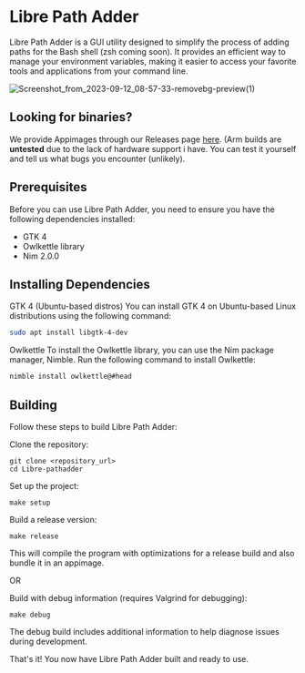 # Libre Path Adder

Libre Path Adder is a GUI utility designed to simplify the process of adding paths for the Bash shell (zsh coming soon). It provides an efficient way to manage your environment variables, making it easier to access your favorite tools and applications from your command line.

![Screenshot_from_2023-09-12_08-57-33-removebg-preview(1)](https://github.com/FaisalAhmedAlghamdi/libre-pathadder/assets/142179718/855cc18e-15f8-40c8-9162-59feb7925113)

## Looking for binaries?
We provide Appimages through our Releases page [here](https://github.com/FaisalAhmedAlghamdi/libre-pathadder/releases). (Arm builds are **untested** due to the lack of hardware support i have. You can test it yourself and tell us what bugs you encounter (unlikely).


## Prerequisites
Before you can use Libre Path Adder, you need to ensure you have the following dependencies installed:
- GTK 4
- Owlkettle library
- Nim 2.0.0
## Installing Dependencies
GTK 4 (Ubuntu-based distros)
You can install GTK 4 on Ubuntu-based Linux distributions using the following command:
```bash
sudo apt install libgtk-4-dev
```
Owlkettle
To install the Owlkettle library, you can use the Nim package manager, Nimble. Run the following command to install Owlkettle:
```bash
nimble install owlkettle@#head
```

## Building
Follow these steps to build Libre Path Adder:

Clone the repository:
```
git clone <repository_url>
cd Libre-pathadder
```
Set up the project:
```
make setup
```
Build a release version:
```
make release
```
This will compile the program with optimizations for a release build and also bundle it in an appimage.

OR

Build with debug information (requires Valgrind for debugging):
```
make debug
```
The debug build includes additional information to help diagnose issues during development.

That's it! You now have Libre Path Adder built and ready to use.
